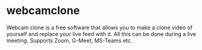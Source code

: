 # webcamclone
Webcam clone is a free software that allows you to make a clone video of yourself and replace your live feed with it. All this can be done during a live meeting. Supports Zoom, G-Meet, MS-Teams etc.
